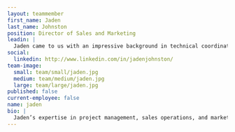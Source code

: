 ```yaml
---
layout: teammember
first_name: Jaden
last_name: Johnston
position: Director of Sales and Marketing
leadin: |
  Jaden came to us with an impressive background in technical coordination. She excels at changing hats on the fly, all while ensuring that each project she undertakes maintains a strong human touch. She also is strong in the way of kung-fu…movies.
social:
  linkedin: http://www.linkedin.com/in/jadenjohnston/
team-image:
  small: team/small/jaden.jpg
  medium: team/medium/jaden.jpg
  large: team/large/jaden.jpg
published: false
current-employee: false
name: jaden
bio: |
  Jaden’s expertise in project management, sales operations, and marketing make her an integral part of our business development team, helping us stay on task while making sure we are meeting the standards of excellence we set for ourselves as we work with our clients. She joined the ThinkShout team for the opportunity to assist cause-oriented organizations and could combine her experience in the technology and nonprofit sectors. Jaden studied political science and multimedia, and has summited Mount St. Helens three times. It’s not an “overcoming challenges” metaphor. She literally climbed this mountain three times.
---
```

